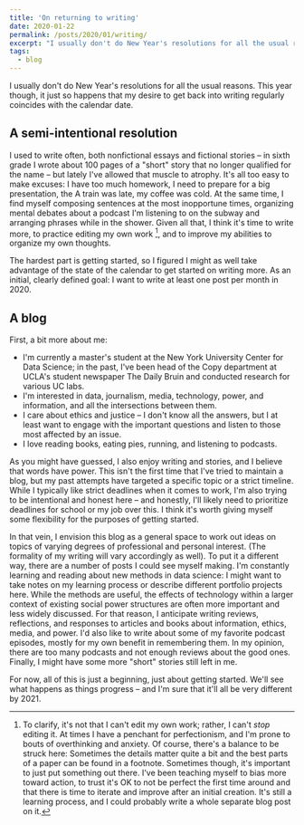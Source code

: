 ```yaml
---
title: 'On returning to writing'
date: 2020-01-22
permalink: /posts/2020/01/writing/
excerpt: "I usually don't do New Year's resolutions for all the usual reasons. This year though, it just so happens that my desire to get back into writing regularly coincides with the calendar date."
tags:
  - blog
---
```


I usually don't do New Year's resolutions for all the usual reasons. This year though, it just so happens that my desire to get back into writing regularly coincides with the calendar date.

A semi-intentional resolution
------

I used to write often, both nonfictional essays and fictional stories – in sixth grade I wrote about 100 pages of a "short" story that no longer qualified for the name – but lately I've allowed that muscle to atrophy. It's all too easy to make excuses: I have too much homework, I need to prepare for a big presentation, the A train was late, my coffee was cold. At the same time, I find myself composing sentences at the most inopportune times, organizing mental debates about a podcast I'm listening to on the subway and arranging phrases while in the shower. Given all that, I think it's time to write more, to practice editing my own work [^1], and to improve my abilities to organize my own thoughts.

The hardest part is getting started, so I figured I might as well take advantage of the state of the calendar to get started on writing more. As an initial, clearly defined goal: I want to write at least one post per month in 2020.

A blog
------

First, a bit more about me:
- I'm currently a master's student at the New York University Center for Data Science; in the past, I've been head of the Copy department at UCLA's student newspaper The Daily Bruin and conducted research for various UC labs.
- I'm interested in data, journalism, media, technology, power, and information, and all the intersections between them.
- I care about ethics and justice – I don't know all the answers, but I at least want to engage with the important questions and listen to those most affected by an issue.
- I love reading books, eating pies, running, and listening to podcasts.

As you might have guessed, I also enjoy writing and stories, and I believe that words have power. This isn't the first time that I've tried to maintain a blog, but my past attempts have targeted a specific topic or a strict timeline. While I typically like strict deadlines when it comes to work, I'm also trying to be intentional and honest here – and honestly, I'll likely need to prioritize deadlines for school or my job over this. I think it's worth giving myself some flexibility for the purposes of getting started.

In that vein, I envision this blog as a general space to work out ideas on topics of varying degrees of professional and personal interest. (The formality of my writing will vary accordingly as well). To put it a different way, there are a number of posts I could see myself making. I'm constantly learning and reading about new methods in data science: I might want to take notes on my learning process or describe different portfolio projects here. While the methods are useful, the effects of technology within a larger context of existing social power structures are often more important and less widely discussed. For that reason, I anticipate writing reviews, reflections, and responses to articles and books about information, ethics, media, and power. I'd also like to write about some of my favorite podcast episodes, mostly for my own benefit in remembering them. In my opinion, there are too many podcasts and not enough reviews about the good ones. Finally, I might have some more "short" stories still left in me.

For now, all of this is just a beginning, just about getting started. We'll see what happens as things progress – and I'm sure that it'll all be very different by 2021.

[^1]: To clarify, it's not that I can't edit my own work; rather, I can't *stop* editing it. At times I have a penchant for perfectionism, and I'm prone to bouts of overthinking and anxiety. Of course, there's a balance to be struck here: Sometimes the details matter quite a bit and the best parts of a paper can be found in a footnote. Sometimes though, it's important to just put something out there. I've been teaching myself to bias more toward action, to trust it's OK to not be perfect the first time around and that there is time to iterate and improve after an initial creation. It's still a learning process, and I could probably write a whole separate blog post on it.
